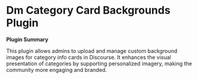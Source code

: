 # Dm Category Card Backgrounds Plugin

**Plugin Summary**

This plugin allows admins to upload and manage custom background images for category info cards in Discourse. It enhances the visual presentation of categories by supporting personalized imagery, making the community more engaging and branded.
